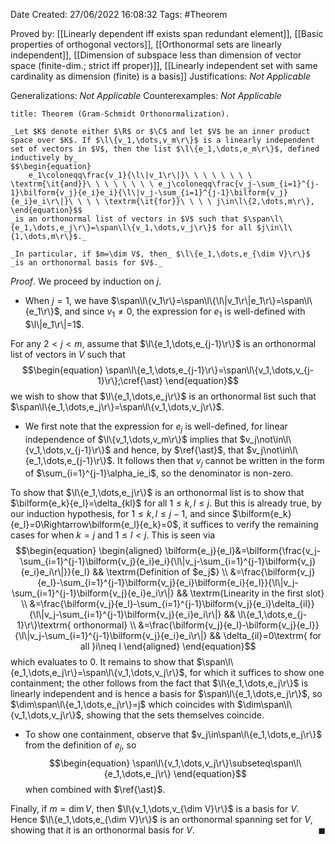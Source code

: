 <div class="topSpace"></div>

Date Created: 27/06/2022 16:08:32
Tags: #Theorem

Proved by: [[Linearly dependent iff exists span redundant element]], [[Basic properties of orthogonal vectors]], [[Orthonormal sets are linearly independent]], [[Dimension of subspace less than dimension of vector space (finite-dim.; strict iff proper)]], [[Linearly independent set with same cardinality as dimension (finite) is a basis]]
Justifications: _Not Applicable_

Generalizations: _Not Applicable_
Counterexamples: _Not Applicable_

``` ad-Theorem
title: Theorem (Gram-Schmidt Orthonormalization).

_Let $K$ denote either $\R$ or $\C$ and let $V$ be an inner product space over $K$. If $\l\{v_1,\dots,v_m\r\}$ is a linearly independent set of vectors in $V$, then the list $\l\{e_1,\dots,e_m\r\}$, defined inductively by_
$$\begin{equation}
    e_1\coloneqq\frac{v_1}{\l\|v_1\r\|}\ \ \ \ \ \ \ \ \textrm{\it{and}}\ \ \ \ \ \ \ \ e_j\coloneqq\frac{v_j-\sum_{i=1}^{j-1}\bilform{v_j}{e_i}e_i}{\l\|v_j-\sum_{i=1}^{j-1}\bilform{v_j}{e_i}e_i\r\|}\ \ \ \ \textrm{\it{for}}\ \ \ \ j\in\l\{2,\dots,m\r\},
\end{equation}$$
_is an orthonormal list of vectors in $V$ such that $\span\l\{e_1,\dots,e_j\r\}=\span\l\{v_1,\dots,v_j\r\}$ for all $j\in\l\{1,\dots,m\r\}$._

_In particular, if $m=\dim V$, then_ $\l\{e_1,\dots,e_{\dim V}\r\}$ _is an orthonormal basis for $V$._

```

_Proof_. We proceed by induction on $j$.
* When $j=1$, we have $\span\l\{v_1\r\}=\span\l\{\l\|v_1\r\|e_1\r\}=\span\l\{e_1\r\}$, and since $v_1\neq0$, the expression for $e_1$ is well-defined with $\l\|e_1\r\|=1$.

For any $2<j<m$, assume that $\l\{e_1,\dots,e_{j-1}\r\}$ is an orthonormal list of vectors in $V$ such that
$$\begin{equation}
    \span\l\{e_1,\dots,e_{j-1}\r\}=\span\l\{v_1,\dots,v_{j-1}\r\};\cref{\ast}
\end{equation}$$
we wish to show that $\l\{e_1,\dots,e_j\r\}$ is an orthonormal list such that $\span\l\{e_1,\dots,e_j\r\}=\span\l\{v_1,\dots,v_j\r\}$.
* We first note that the expression for $e_j$ is well-defined, for linear independence of $\l\{v_1,\dots,v_m\r\}$ implies that $v_j\not\in\l\{v_1,\dots,v_{j-1}\r\}$ and hence, by $\ref{\ast}$, that $v_j\not\in\l\{e_1,\dots,e_{j-1}\r\}$. It follows then that $v_j$ cannot be written in the form of $\sum_{i=1}^{j-1}\alpha_ie_i$, so the denominator is non-zero.

To show that $\l\{e_1,\dots,e_j\r\}$ is an orthonormal list is to show that $\bilform{e_k}{e_l}=\delta_{kl}$ for all $1\leq k,l\leq j$. But this is already true, by our induction hypothesis, for $1\leq k,l\leq j-1$, and since $\bilform{e_k}{e_l}=0\Rightarrow\bilform{e_l}{e_k}=0$, it suffices to verify the remaining cases for when $k=j$ and $1\leq l<j$. This is seen via
$$\begin{equation}
	\begin{aligned}
		\bilform{e_j}{e_l}&=\bilform{\frac{v_j-\sum_{i=1}^{j-1}\bilform{v_j}{e_i}e_i}{\l\|v_j-\sum_{i=1}^{j-1}\bilform{v_j}{e_i}e_i\r\|}}{e_l} && \textrm{Definition of $e_j$} \\
        &=\frac{\bilform{v_j}{e_l}-\sum_{i=1}^{j-1}\bilform{v_j}{e_i}\bilform{e_i}{e_l}}{\l\|v_j-\sum_{i=1}^{j-1}\bilform{v_j}{e_i}e_i\r\|} && \textrm{Linearity in the first slot} \\
        &=\frac{\bilform{v_j}{e_l}-\sum_{i=1}^{j-1}\bilform{v_j}{e_i}\delta_{il}}{\l\|v_j-\sum_{i=1}^{j-1}\bilform{v_j}{e_i}e_i\r\|} && \l\{e_1,\dots,e_{j-1}\r\}\textrm{ orthonormal} \\
        &=\frac{\bilform{v_j}{e_l}-\bilform{v_j}{e_l}}{\l\|v_j-\sum_{i=1}^{j-1}\bilform{v_j}{e_i}e_i\r\|} && \delta_{il}=0\textrm{ for all }i\neq l
	\end{aligned}
\end{equation}$$
which evaluates to $0$. It remains to show that $\span\l\{e_1,\dots,e_j\r\}=\span\l\{v_1,\dots,v_j\r\}$, for which it suffices to show one containment; the other follows from the fact that $\l\{e_1,\dots,e_j\r\}$ is linearly independent and is hence a basis for $\span\l\{e_1,\dots,e_j\r\}$, so $\dim\span\l\{e_1,\dots,e_j\r\}=j$ which coincides with $\dim\span\l\{v_1,\dots,v_j\r\}$, showing that the sets themselves coincide.
* To show one containment, observe that $v_j\in\span\l\{e_1,\dots,e_j\r\}$ from the definition of $e_j$, so
$$\begin{equation}
    \span\l\{v_1,\dots,v_j\r\}\subseteq\span\l\{e_1,\dots,e_j\r\}
\end{equation}$$
when combined with $\ref{\ast}$.

Finally, if $m=\dim V$, then $\l\{v_1,\dots,v_{\dim V}\r\}$ is a basis for $V$. Hence $\l\{e_1,\dots,e_{\dim V}\r\}$ is an orthonormal spanning set for $V$, showing that it is an orthonormal basis for $V$.<span style="float:right;">$\blacksquare$</span>
